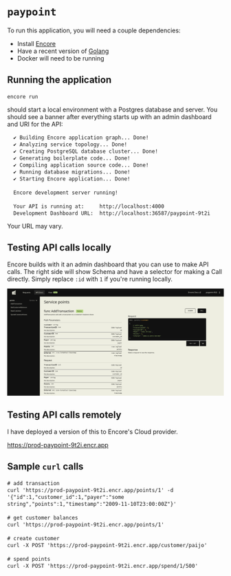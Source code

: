 # `paypoint`

To run this application, you will need a couple dependencies:

* Install [Encore](https://encore.dev/docs/install)
* Have a recent version of [Golang](https://go.dev)
* Docker will need to be running

## Running the application

```shell
encore run
```

should start a local environment with a Postgres database and server.  You should see a banner after everything starts up
with an admin dashboard and URI for the API:

```
  ✔ Building Encore application graph... Done!
  ✔ Analyzing service topology... Done!
  ✔ Creating PostgreSQL database cluster... Done!
  ✔ Generating boilerplate code... Done!
  ✔ Compiling application source code... Done!
  ✔ Running database migrations... Done!
  ✔ Starting Encore application... Done!

  Encore development server running!

  Your API is running at:     http://localhost:4000
  Development Dashboard URL:  http://localhost:36587/paypoint-9t2i
```

Your URL may vary.

## Testing API calls locally

Encore builds with it an admin dashboard that you can use to make API calls.  The right side will show Schema and have a selector
for making a Call directly.  Simply replace `:id` with `1` if you're running locally.

![img.png](img.png)

## Testing API calls remotely

I have deployed a version of this to Encore's Cloud provider.

https://prod-paypoint-9t2i.encr.app

## Sample `curl` calls

```shell
# add transaction
curl 'https://prod-paypoint-9t2i.encr.app/points/1' -d '{"id":1,"customer_id":1,"payer":"some string","points":1,"timestamp":"2009-11-10T23:00:00Z"}'

# get customer balances
curl 'https://prod-paypoint-9t2i.encr.app/points/1'

# create customer
curl -X POST 'https://prod-paypoint-9t2i.encr.app/customer/paijo'

# spend points
curl -X POST 'https://prod-paypoint-9t2i.encr.app/spend/1/500'
```